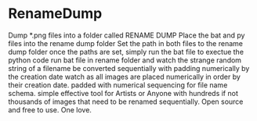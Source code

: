 # RenameDump
Dump *.png files into a folder called RENAME DUMP
Place the bat and py files into the rename dump folder
Set the path in both files to the rename dump folder
once the paths are set, simply run the bat file to exectue the python code
run bat file in rename folder and watch the strange random string of a filename be converted sequentially with padding numerically by the creation date
watch as all images are placed numerically in order by their creation date. padded with numerical sequencing for file name schema.
simple effective tool for Artists or Anyone with hundreds if not thousands of images that need to be renamed sequentially. Open source and free to use. One love.

